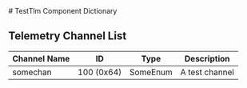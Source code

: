<title>TestTlm Component Dictionary</title>
# TestTlm Component Dictionary


## Telemetry Channel List

|Channel Name|ID|Type|Description|
|---|---|---|---|
|somechan|100 (0x64)|SomeEnum|A test channel|

